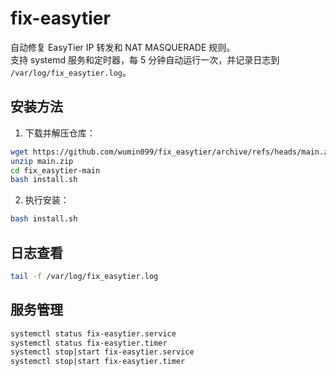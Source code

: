 # fix-easytier

自动修复 EasyTier IP 转发和 NAT MASQUERADE 规则。  
支持 systemd 服务和定时器，每 5 分钟自动运行一次，并记录日志到 `/var/log/fix_easytier.log`。

## 安装方法

1. 下载并解压仓库：
```bash
wget https://github.com/wumin099/fix_easytier/archive/refs/heads/main.zip
unzip main.zip
cd fix_easytier-main
bash install.sh
```

2. 执行安装：
```bash
bash install.sh
```

## 日志查看

```bash
tail -f /var/log/fix_easytier.log
```

## 服务管理

```bash
systemctl status fix-easytier.service
systemctl status fix-easytier.timer
systemctl stop|start fix-easytier.service
systemctl stop|start fix-easytier.timer
```
